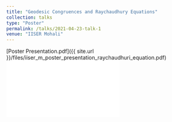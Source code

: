 ```yaml
---
title: "Geodesic Congruences and Raychaudhury Equations"
collection: talks
type: "Poster"
permalink: /talks/2021-04-23-talk-1
venue: "IISER Mohali"
---
```


[Poster Presentation.pdf]({{ site.url }}/files/iiser_m_poster_presentation_raychaudhuri_equation.pdf)
<embed src="{{ site.url }}/files/iiser_m_poster_presentation_raychaudhuri_equation.pdf" type="application/pdf" />